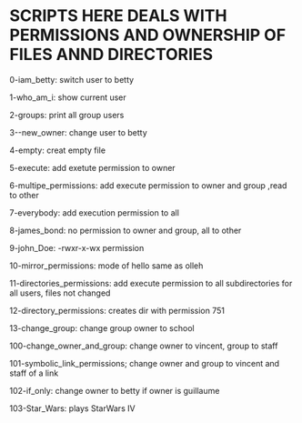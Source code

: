 # SCRIPTS HERE DEALS WITH PERMISSIONS AND OWNERSHIP OF FILES ANND DIRECTORIES

0-iam_betty: switch user to betty

1-who_am_i: show current user

2-groups: print all group users

3--new_owner: change user to betty

4-empty: creat empty file

5-execute: add exetute permission to owner

6-multipe_permissions: add execute permission to owner and group ,read to other

7-everybody: add execution permission to all

8-james_bond: no permission to owner and group, all to other

9-john_Doe: -rwxr-x-wx permission

10-mirror_permissions: mode of hello same as olleh

11-directories_permissions: add execute permission to all subdirectories for all users, files not changed

12-directory_permissions: creates dir with permission 751

13-change_group: change group owner to school 

100-change_owner_and_group: change owner to vincent, group to staff

101-symbolic_link_permissions; change owner and group to vincent and staff of a link

102-if_only: change owner to betty if owner is guillaume

103-Star_Wars: plays StarWars IV
